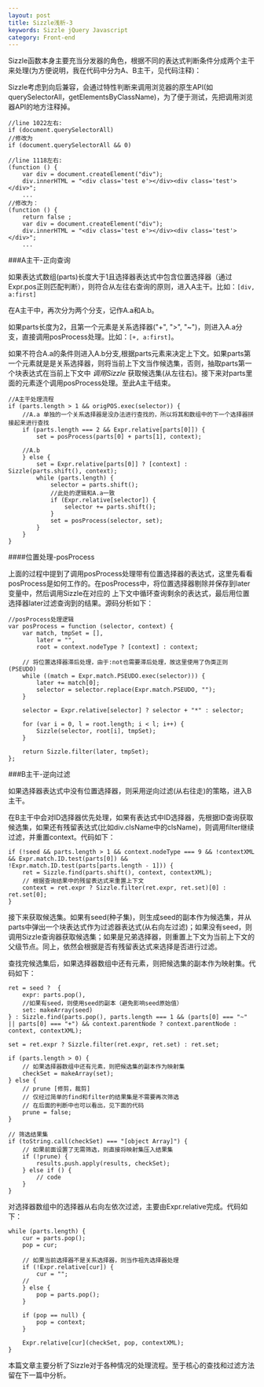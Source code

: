 ```yaml
---
layout: post
title: Sizzle浅析-3
keywords: Sizzle jQuery Javascript
category: Front-end
---
```


Sizzle函数本身主要充当分发器的角色，根据不同的表达式判断条件分成两个主干来处理(为方便说明，我在代码中分为A、B主干，见代码注释)：

Sizzle考虑到向后兼容，会通过特性判断来调用浏览器的原生API(如querySelectorAll，getElementsByClassName)，为了便于测试，先把调用浏览器API的地方注释掉。

    //line 1022左右:
    if (document.querySelectorAll)
    //修改为 
    if (document.querySelectorAll && 0)

    //line 1118左右:
    (function () {
        var div = document.createElement("div");
        div.innerHTML = "<div class='test e'></div><div class='test'></div>";
        ...
    //修改为：
    (function () {
        return false ;
        var div = document.createElement("div");
        div.innerHTML = "<div class='test e'></div><div class='test'></div>";
        ...

###A主干-正向查询

如果表达式数组(parts)长度大于1且选择器表达式中包含位置选择器（通过Expr.pos正则匹配判断），则符合从左往右查询的原则，进入A主干。比如：`[div, a:first]`

在A主干中，再次分为两个分支，记作A.a和A.b。

如果parts长度为2，且第一个元素是关系选择器("+", ">", "~")，则进入A.a分支，直接调用posProcess处理。比如：`[+, a:first]`。

如果不符合A.a的条件则进入A.b分支,根据parts元素来决定上下文。如果parts第一个元素就是是关系选择器，则将当前上下文当作候选集，否则，抽取parts第一个块表达式在当前上下文中 *调用Sizzle* 获取候选集(从左往右)。接下来对parts里面的元素逐个调用posProcess处理。至此A主干结束。

    //A主干处理流程
    if (parts.length > 1 && origPOS.exec(selector)) {
        //A.a 单独的一个关系选择器是没办法进行查找的，所以将其和数组中的下一个选择器拼接起来进行查找
        if (parts.length === 2 && Expr.relative[parts[0]]) {
            set = posProcess(parts[0] + parts[1], context);

        //A.b
        } else {
            set = Expr.relative[parts[0]] ? [context] : Sizzle(parts.shift(), context);
            while (parts.length) {
                selector = parts.shift();
                //此处的逻辑和A.a一致
                if (Expr.relative[selector]) {
                    selector += parts.shift();
                }
                set = posProcess(selector, set);
            }
        }
    }

####位置处理-posProcess

上面的过程中提到了调用posProcess处理带有位置选择器的表达式，这里先看看posProcess是如何工作的。在posProcess中，将位置选择器剔除并保存到later变量中，然后调用Sizzle在对应的
上下文中循环查询剩余的表达式，最后用位置选择器later过滤查询到的结果。源码分析如下：

    //posProcess处理逻辑
    var posProcess = function (selector, context) {
        var match, tmpSet = [],
            later = "",
            root = context.nodeType ? [context] : context;

        // 将位置选择器滞后处理，由于:not也需要滞后处理，故这里使用了伪类正则(PSEUDO)
        while ((match = Expr.match.PSEUDO.exec(selector))) {
            later += match[0];
            selector = selector.replace(Expr.match.PSEUDO, "");
        }

        selector = Expr.relative[selector] ? selector + "*" : selector;

        for (var i = 0, l = root.length; i < l; i++) {
            Sizzle(selector, root[i], tmpSet);
        }

        return Sizzle.filter(later, tmpSet);
    };

###B主干-逆向过滤

如果选择器表达式中没有位置选择器，则采用逆向过滤(从右往走)的策略，进入B主干。

在B主干中会对ID选择器优先处理，如果有表达式中ID选择器，先根据ID查询获取候选集，如果还有残留表达式(比如div.clsName中的clsName)，则调用filter继续过滤，并重置context。代码如下：

    if (!seed && parts.length > 1 && context.nodeType === 9 && !contextXML && Expr.match.ID.test(parts[0]) && !Expr.match.ID.test(parts[parts.length - 1])) {
        ret = Sizzle.find(parts.shift(), context, contextXML);
        // 根据查询结果中的残留表达式来重置上下文
        context = ret.expr ? Sizzle.filter(ret.expr, ret.set)[0] : ret.set[0];
    }

接下来获取候选集。如果有seed(种子集)，则生成seed的副本作为候选集，并从parts中弹出一个块表达式作为过滤器表达式(从右向左过滤)；如果没有seed，则调用Sizzle查询器获取候选集；如果是兄弟选择器，则重置上下文为当前上下文的父级节点。同上，依然会根据是否有残留表达式来选择是否进行过滤。

查找完候选集后，如果选择器数组中还有元素，则把候选集的副本作为映射集。代码如下：

    ret = seed ?  {
        expr: parts.pop(),
        //如果有seed，则使用seed的副本（避免影响seed原始值）
        set: makeArray(seed)
    } : Sizzle.find(parts.pop(), parts.length === 1 && (parts[0] === "~" || parts[0] === "+") && context.parentNode ? context.parentNode : context, contextXML);

    set = ret.expr ? Sizzle.filter(ret.expr, ret.set) : ret.set;

    if (parts.length > 0) {
        // 如果选择器数组中还有元素，则把候选集的副本作为映射集
        checkSet = makeArray(set);
    } else {
        // prune [修剪，裁剪]
        // 仅经过简单的find和filter的结果集是不需要再次筛选
        // 在后面的判断中也可以看出，见下面的代码
        prune = false;
    }

    // 筛选结果集
    if (toString.call(checkSet) === "[object Array]") {
        // 如果前面设置了无需筛选，则直接将映射集压入结果集
        if (!prune) {
            results.push.apply(results, checkSet);
        } else if () { 
            // code
        }
    }

对选择器数组中的选择器从右向左依次过滤，主要由Expr.relative完成。代码如下：

    while (parts.length) {
        cur = parts.pop();
        pop = cur;

        // 如果当前选择器不是关系选择器，则当作祖先选择器处理
        if (!Expr.relative[cur]) {
            cur = "";
        // 
        } else {
            pop = parts.pop();
        }

        if (pop == null) {
            pop = context;
        }

        Expr.relative[cur](checkSet, pop, contextXML);
    }

本篇文章主要分析了Sizzle对于各种情况的处理流程。至于核心的查找和过滤方法留在下一篇中分析。
